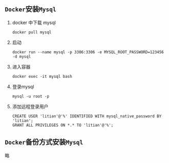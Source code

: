 ## `Docker`安装`Mysql`

1. docker 中下载 mysql

   ```
   docker pull mysql
   ```

2. 启动

   ```
   docker run --name mysql -p 3306:3306 -e MYSQL_ROOT_PASSWORD=123456 -d mysql
   ```

3. 进入容器

   ````
   docker exec -it mysql bash
   ````

4. 登录mysql

   ```
   mysql -u root -p
   ```

5. 添加远程登录用户

   ````
   CREATE USER 'litian'@'%' IDENTIFIED WITH mysql_native_password BY 'litian';
   GRANT ALL PRIVILEGES ON *.* TO 'litian'@'%';
   ````

## `Docker`备份方式安装`Mysql`

略

